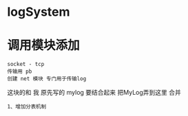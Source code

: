 # logSystem

# 调用模块添加
	socket - tcp
	传输用 pb
	创建 net 模块 专门用于传输log
	
这块的和 我 原先写的 mylog 要结合起来
	把MyLog弄到这里 合并
	
	

	1、增加分表机制



